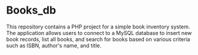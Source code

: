 # Books_db
This repository contains a PHP project for a simple book inventory system. The application allows users to connect to a MySQL database to insert new book records, list all books, and search for books based on various criteria such as ISBN, author's name, and title.
